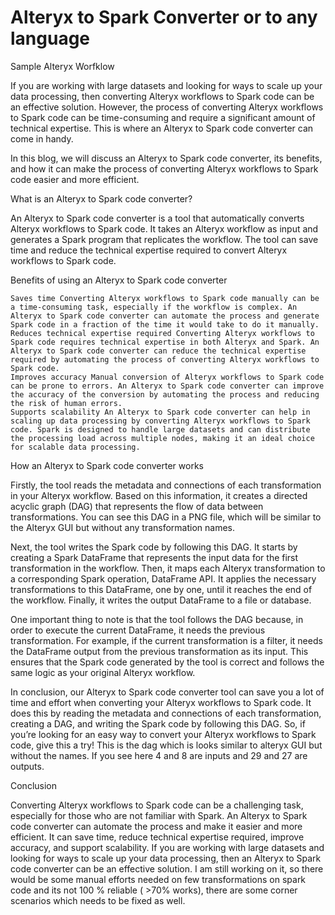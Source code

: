 # Alteryx to Spark Converter or to any language

Sample Alteryx Worfklow

If you are working with large datasets and looking for ways to scale up your data processing, then converting Alteryx workflows to Spark code can be an effective solution. However, the process of converting Alteryx workflows to Spark code can be time-consuming and require a significant amount of technical expertise. This is where an Alteryx to Spark code converter can come in handy.

In this blog, we will discuss an Alteryx to Spark code converter, its benefits, and how it can make the process of converting Alteryx workflows to Spark code easier and more efficient.

What is an Alteryx to Spark code converter?

An Alteryx to Spark code converter is a tool that automatically converts Alteryx workflows to Spark code. It takes an Alteryx workflow as input and generates a Spark program that replicates the workflow. The tool can save time and reduce the technical expertise required to convert Alteryx workflows to Spark code.

Benefits of using an Alteryx to Spark code converter

    Saves time Converting Alteryx workflows to Spark code manually can be a time-consuming task, especially if the workflow is complex. An Alteryx to Spark code converter can automate the process and generate Spark code in a fraction of the time it would take to do it manually.
    Reduces technical expertise required Converting Alteryx workflows to Spark code requires technical expertise in both Alteryx and Spark. An Alteryx to Spark code converter can reduce the technical expertise required by automating the process of converting Alteryx workflows to Spark code.
    Improves accuracy Manual conversion of Alteryx workflows to Spark code can be prone to errors. An Alteryx to Spark code converter can improve the accuracy of the conversion by automating the process and reducing the risk of human errors.
    Supports scalability An Alteryx to Spark code converter can help in scaling up data processing by converting Alteryx workflows to Spark code. Spark is designed to handle large datasets and can distribute the processing load across multiple nodes, making it an ideal choice for scalable data processing.

How an Alteryx to Spark code converter works

Firstly, the tool reads the metadata and connections of each transformation in your Alteryx workflow. Based on this information, it creates a directed acyclic graph (DAG) that represents the flow of data between transformations. You can see this DAG in a PNG file, which will be similar to the Alteryx GUI but without any transformation names.

Next, the tool writes the Spark code by following this DAG. It starts by creating a Spark DataFrame that represents the input data for the first transformation in the workflow. Then, it maps each Alteryx transformation to a corresponding Spark operation, DataFrame API. It applies the necessary transformations to this DataFrame, one by one, until it reaches the end of the workflow. Finally, it writes the output DataFrame to a file or database.

One important thing to note is that the tool follows the DAG because, in order to execute the current DataFrame, it needs the previous transformation. For example, if the current transformation is a filter, it needs the DataFrame output from the previous transformation as its input. This ensures that the Spark code generated by the tool is correct and follows the same logic as your original Alteryx workflow.

In conclusion, our Alteryx to Spark code converter tool can save you a lot of time and effort when converting your Alteryx workflows to Spark code. It does this by reading the metadata and connections of each transformation, creating a DAG, and writing the Spark code by following this DAG. So, if you’re looking for an easy way to convert your Alteryx workflows to Spark code, give this a try!
This is the dag which is looks similar to alteryx GUI but without the names. If you see here 4 and 8 are inputs and 29 and 27 are outputs.

Conclusion

Converting Alteryx workflows to Spark code can be a challenging task, especially for those who are not familiar with Spark. An Alteryx to Spark code converter can automate the process and make it easier and more efficient. It can save time, reduce technical expertise required, improve accuracy, and support scalability. If you are working with large datasets and looking for ways to scale up your data processing, then an Alteryx to Spark code converter can be an effective solution. I am still working on it, so there would be some manual efforts needed on few transformations on spark code and its not 100 % reliable ( >70% works), there are some corner scenarios which needs to be fixed as well.
